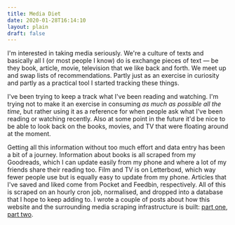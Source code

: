 ```yaml
---
title: Media Diet
date: 2020-01-28T16:14:10
layout: plain
draft: false
---
```


I'm interested in taking media seriously. We're a culture of texts and basically all I (or most people I know) do is exchange pieces of text — be they book, article, movie, television that we like back and forth. We meet up and swap lists of recommendations. Partly just as an exercise in curiosity and partly as a practical tool I started tracking these things.

I've been trying to keep a track what I've been reading and watching. I'm trying not to make it an exercise in consuming *as much as possible all the time*, but rather using it as a reference for when people ask what I've been reading or watching recently. Also at some point in the future it'd be nice to be able to look back on the books, movies, and TV that were floating around at the moment.

Getting all this information without too much effort and data entry has been a bit of a journey. Information about books is all scraped from my Goodreads, which I can update easily from my phone and where a lot of my friends share their reading too. Film and TV is on Letterboxd, which way fewer people use but is equally easy to update from my phone. Articles that I've saved and liked come from Pocket and Feedbin, respectively. All of this is scraped on an hourly cron job, normalised, and dropped into a database that I hope to keep adding to. I wrote a couple of posts about how this website and the surrounding media scraping infrastructure is built: [part one](/post/how-this-site-works/), [part two](/post/getting-off-of-netlify/).
